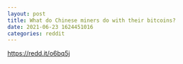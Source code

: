 ```yaml
--- 
layout: post 
title: What do Chinese miners do with their bitcoins? 
date: 2021-06-23 1624451016 
categories: reddit 
--- 
```

https://redd.it/o6bq5j